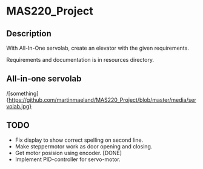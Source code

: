 # MAS220_Project

## Description
With All-In-One servolab, create an elevator with the given requirements. 

Requirements and documentation is in resources directory.

## All-in-one servolab
/[something]{https://github.com/martinmaeland/MAS220_Project/blob/master/media/servolab.jpg}

## TODO
- Fix display to show correct spelling on second line.
- Make steppermotor work as door opening and closing.
- Get motor posision using encoder. [DONE]
- Implement PID-controller for servo-motor.
